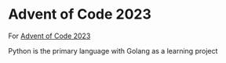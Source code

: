 # Advent of Code 2023

For [Advent of Code 2023](https://adventofcode.com/2023)

Python is the primary language with Golang as a learning project
